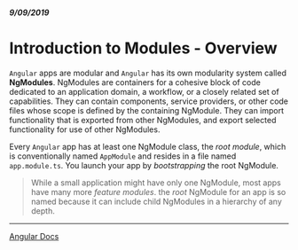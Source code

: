 ##### 9/09/2019
# Introduction to Modules - Overview
`Angular` apps are modular and `Angular` has its own modularity system called **NgModules**.  NgModules are containers for a cohesive block of code dedicated to an application domain, a workflow, or a closely related set of capabilities.  They can contain components, service providers, or other code files whose scope is defined by the containing NgModule.  They can import functionality that is exported from other NgModules, and export selected functionality for use of other NgModules.

Every `Angular` app has at least one NgModule class, the _root module_, which is conventionally named `AppModule` and resides in a file named `app.module.ts`.  You launch your app by _bootstrapping_ the root NgModule.

  > While a small application might have only one NgModule, most apps have many more _feature modules_.  the _root_ NgModule for an app is so named because it can include child NgModules in a hierarchy of any depth.

---

[Angular Docs](https://angular.io/guide/architecture-modules)